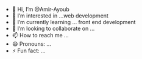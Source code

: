 - 👋 Hi, I’m @Amir-Ayoub
- 👀 I’m interested in ...web development 
- 🌱 I’m currently learning ... front end development 
- 💞️ I’m looking to collaborate on ...
- 📫 How to reach me ...
- 😄 Pronouns: ...
- ⚡ Fun fact: ...

<!---
Amir-Ayoub/Amir-Ayoub is a ✨ special ✨ repository because its `README.md` (this file) appears on your GitHub profile.
You can click the Preview link to take a look at your changes.
--->
